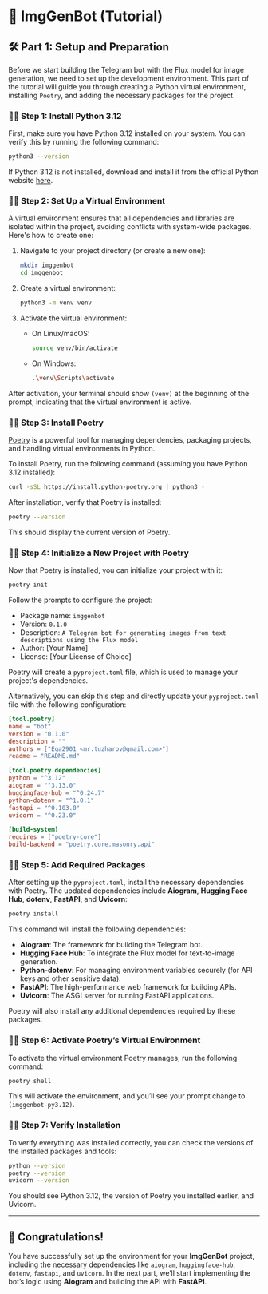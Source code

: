 # 📸 ImgGenBot (Tutorial)

## 🛠️ Part 1: Setup and Preparation

Before we start building the Telegram bot with the Flux model for image generation, we need to set up the development environment. This part of the tutorial will guide you through creating a Python virtual environment, installing `Poetry`, and adding the necessary packages for the project.

### 🧑‍💻 Step 1: Install Python 3.12

First, make sure you have Python 3.12 installed on your system. You can verify this by running the following command:

```bash
python3 --version
```
If Python 3.12 is not installed, download and install it from the official Python website [here](https://www.python.org/downloads/).

### 🧑‍💻 Step 2: Set Up a Virtual Environment

A virtual environment ensures that all dependencies and libraries are isolated within the project, avoiding conflicts with system-wide packages. Here's how to create one:

1. Navigate to your project directory (or create a new one):

   ```bash
   mkdir imggenbot
   cd imggenbot
   ```

2. Create a virtual environment:

   ```bash
   python3 -m venv venv
   ```

3. Activate the virtual environment:

   - On Linux/macOS:

     ```bash
     source venv/bin/activate
     ```

   - On Windows:

     ```bash
     .\venv\Scripts\activate
     ```

After activation, your terminal should show `(venv)` at the beginning of the prompt, indicating that the virtual environment is active.

### 🧑‍💻 Step 3: Install Poetry

[Poetry](https://python-poetry.org/) is a powerful tool for managing dependencies, packaging projects, and handling virtual environments in Python.

To install Poetry, run the following command (assuming you have Python 3.12 installed):

```bash
curl -sSL https://install.python-poetry.org | python3 -
```

After installation, verify that Poetry is installed:

```bash
poetry --version
```

This should display the current version of Poetry.

### 🧑‍💻 Step 4: Initialize a New Project with Poetry

Now that Poetry is installed, you can initialize your project with it:

```bash
poetry init
```

Follow the prompts to configure the project:

- Package name: `imggenbot`
- Version: `0.1.0`
- Description: `A Telegram bot for generating images from text descriptions using the Flux model`
- Author: [Your Name]
- License: [Your License of Choice]

Poetry will create a `pyproject.toml` file, which is used to manage your project's dependencies.

Alternatively, you can skip this step and directly update your `pyproject.toml` file with the following configuration:

```toml
[tool.poetry]
name = "bot"
version = "0.1.0"
description = ""
authors = ["Ega2901 <mr.tuzharov@gmail.com>"]
readme = "README.md"

[tool.poetry.dependencies]
python = "^3.12"
aiogram = "^3.13.0"
huggingface-hub = "^0.24.7"
python-dotenv = "^1.0.1"
fastapi = "^0.103.0"
uvicorn = "^0.23.0"

[build-system]
requires = ["poetry-core"]
build-backend = "poetry.core.masonry.api"
```

### 🧑‍💻 Step 5: Add Required Packages

After setting up the `pyproject.toml`, install the necessary dependencies with Poetry. The updated dependencies include **Aiogram**, **Hugging Face Hub**, **dotenv**, **FastAPI**, and **Uvicorn**:

```bash
poetry install
```

This command will install the following dependencies:

- **Aiogram**: The framework for building the Telegram bot.
- **Hugging Face Hub**: To integrate the Flux model for text-to-image generation.
- **Python-dotenv**: For managing environment variables securely (for API keys and other sensitive data).
- **FastAPI**: The high-performance web framework for building APIs.
- **Uvicorn**: The ASGI server for running FastAPI applications.

Poetry will also install any additional dependencies required by these packages.

### 🧑‍💻 Step 6: Activate Poetry’s Virtual Environment

To activate the virtual environment Poetry manages, run the following command:

```bash
poetry shell
```

This will activate the environment, and you’ll see your prompt change to `(imggenbot-py3.12)`.

### 🧑‍💻 Step 7: Verify Installation

To verify everything was installed correctly, you can check the versions of the installed packages and tools:

```bash
python --version
poetry --version
uvicorn --version
```

You should see Python 3.12, the version of Poetry you installed earlier, and Uvicorn.

---

## 🎉 Congratulations!

You have successfully set up the environment for your **ImgGenBot** project, including the necessary dependencies like `aiogram`, `huggingface-hub`, `dotenv`, `fastapi`, and `uvicorn`. In the next part, we’ll start implementing the bot’s logic using **Aiogram** and building the API with **FastAPI**.
```


